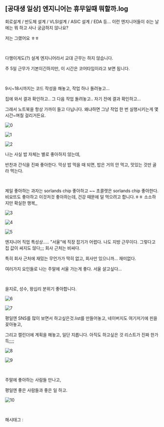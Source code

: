## [공대생 일상] 엔지니어는 휴무일때 뭐할까.log

회로설계 / 반도체 설계 / VLSI설계 / ASIC 설계 / EDA 등... 이런 엔지니어들이 쉬는 날에는 뭐 하고 사나 궁금하지 않나요?

저는 그랬어요 ㅎㅎ

​

다행이게도(?) 설계 엔지니어라서 교대 근무는 하지 않습니다.

주 5일 근무가 기본이긴하지만, 이 시간은 코어타임이라고 보면 됩니다.

​

9시~18시까지는 코드 작성을 해놓고, 작업 하나 돌려놓고...

집에 와서 결과 확인하고.. 그 다음 작업 돌려놓고.. 자기 전에 결과 확인하고...

그래서 노트북을 항상 가까이 들고 다닙니다. 왜냐하면 그냥 작업 한 번 실행시키는게 몇 시간~며칠 걸리거든요.

![0](./asset/0.png)

![1](./asset/1.png)

![2](./asset/2.png)

나는 사실 밥 자체는 별로 좋아하지 않는데,

반찬과 간식을 진짜 좋아한다. 막상 밥 먹을 때 되면, 밥은 거의 안 먹고, 맛있는 것만 골라 먹는다.

​

제일 좋아하는 과자는 sorlands chip 좋아하고 ~~ 초콜렛은 sorlands chip 좋아한다. 비요뜨도 좋아하고 이것저것 좋아하는데, 건강 때문에 덜 먹으려고 합니다.ㅎㅎ 소소하지만 확실한 행복,,

![3](./asset/3.png)

![4](./asset/4.png)

![5](./asset/5.png)

엔지니어 직업 특성상..... "서울"에 직장 잡기가 어렵다. 나도 지방 근무이다. 그렇다고 집 값이 싸지도 않다;;; 회사 근처는 비싸다.

특히 회사 근처에 재밌는 무언가가 딱히 없고, 회사만 있으니까... 재미없다. 

여러가지 요인들로 나는 주말에 서울 가는게 좋다. 서울 살고싶다...

​

을지로, 성수, 왕십리 분위기 좋아합니다.

![6](./asset/6.png)

![7](./asset/7.png)

평일엔 SNS를 많이 보면서 하고싶은것.list를 만들어놓고, 네이버지도 여기저기에 핀을 꽂아놓고,

그리고 캘린더에 계획을 해놓고, 일단 지릅니다. 아직도 하고싶은 것 리스트가 진짜 한가득;;;;

![8](./asset/8.png)

![9](./asset/9.png)

​

주말에 좋아하는 사람들 만나고,

평일엔 좋은 사람들과 좋은 일 하고.

![10](./asset/10.png)

​

 해시태그 : 